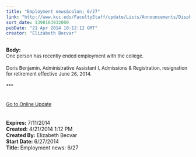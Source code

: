 ```yaml
---
title: "Employment news&colon; 6/27"
link: "http://www.kcc.edu/FacultyStaff/update/Lists/Announcements/DispForm.aspx?ID=1481"
sort_date: 1398103932000
pubDate: "21 Apr 2014 18:12:12 GMT"
creator: "Elizabeth Becvar"
---
```


<div><b>Body:</b> <div class="ExternalClassBC19F50B56F9484F94BDA03FC2740A8B"><div><font size="2">One person has recently ended employment with the college.</font></div>
<div><br /><font size="2">Doris Benjamin, Administrative Assistant I, Admissions &amp; Registration, resignation for retirement effective June 26, 2014.</font></div>
<div><font size="2"></font> </div>
<div><font size="2">***</font></div>
<div><font size="2"></font> </div>
<div><font size="2"></font> </div>
<div><a href="/FacultyStaff/update/Pages/dailyupdate.aspx"><font size="2">Go to Online Update</font></a></div>
<div> </div>
<div> </div></div></div>
<div><b>Expires:</b> 7/11/2014</div>
<div><b>Created:</b> 4/21/2014 1:12 PM</div>
<div><b>Created By:</b> Elizabeth Becvar</div>
<div><b>Start Date:</b> 6/27/2014</div>
<div><b>Title:</b> Employment news: 6/27</div>
